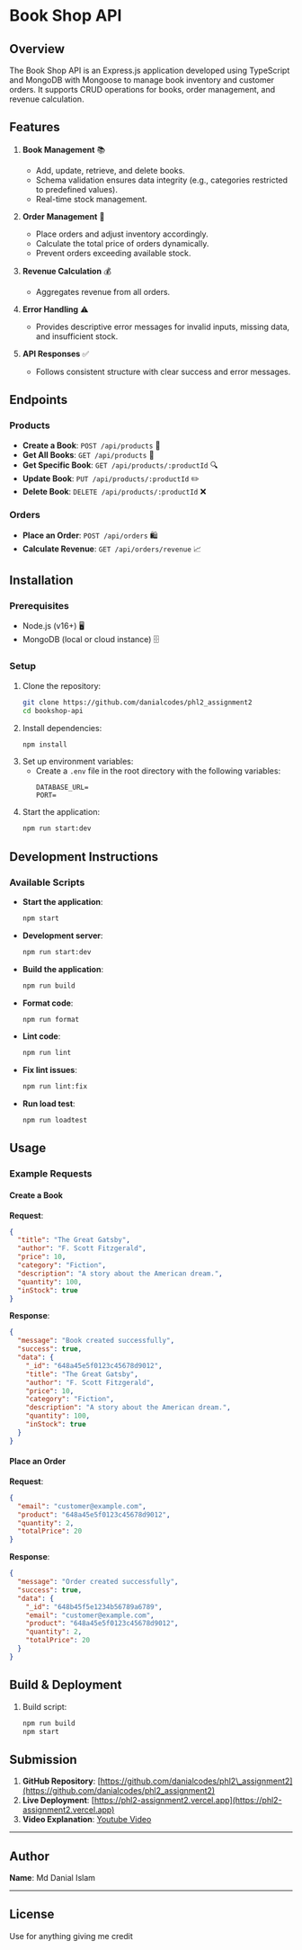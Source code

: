 # Book Shop API

## Overview

The Book Shop API is an Express.js application developed using TypeScript and MongoDB with Mongoose to manage book inventory and customer orders. It supports CRUD operations for books, order management, and revenue calculation.


## Features

1. **Book Management** 📚

   - Add, update, retrieve, and delete books.
   - Schema validation ensures data integrity (e.g., categories restricted to predefined values).
   - Real-time stock management.

2. **Order Management** 🛒

   - Place orders and adjust inventory accordingly.
   - Calculate the total price of orders dynamically.
   - Prevent orders exceeding available stock.

3. **Revenue Calculation** 💰

   - Aggregates revenue from all orders.

4. **Error Handling** ⚠️

   - Provides descriptive error messages for invalid inputs, missing data, and insufficient stock.

5. **API Responses** ✅

   - Follows consistent structure with clear success and error messages.


## Endpoints

### Products

- **Create a Book**: `POST /api/products` 📖
- **Get All Books**: `GET /api/products` 📝
- **Get Specific Book**: `GET /api/products/:productId` 🔍
- **Update Book**: `PUT /api/products/:productId` ✏️
- **Delete Book**: `DELETE /api/products/:productId` ❌

### Orders

- **Place an Order**: `POST /api/orders` 🛍️
- **Calculate Revenue**: `GET /api/orders/revenue` 📈


## Installation

### Prerequisites

- Node.js (v16+) 🖥️
- MongoDB (local or cloud instance) 🗄️

### Setup

1. Clone the repository:
   ```bash
   git clone https://github.com/danialcodes/phl2_assignment2
   cd bookshop-api
   ```
2. Install dependencies:
   ```bash
   npm install
   ```
3. Set up environment variables:
   - Create a `.env` file in the root directory with the following variables:
     ```env
     DATABASE_URL=
     PORT=
     ```
4. Start the application:
   ```bash
   npm run start:dev
   ```

## Development Instructions

### Available Scripts

- **Start the application**:
  ```bash
  npm start
  ```
- **Development server**:
  ```bash
  npm run start:dev
  ```
- **Build the application**:
  ```bash
  npm run build
  ```
- **Format code**:
  ```bash
  npm run format
  ```
- **Lint code**:
  ```bash
  npm run lint
  ```
- **Fix lint issues**:
  ```bash
  npm run lint:fix
  ```
- **Run load test**:
  ```bash
  npm run loadtest
  ```


## Usage

### Example Requests

#### Create a Book

**Request**:

```json
{
  "title": "The Great Gatsby",
  "author": "F. Scott Fitzgerald",
  "price": 10,
  "category": "Fiction",
  "description": "A story about the American dream.",
  "quantity": 100,
  "inStock": true
}
```

**Response**:

```json
{
  "message": "Book created successfully",
  "success": true,
  "data": {
    "_id": "648a45e5f0123c45678d9012",
    "title": "The Great Gatsby",
    "author": "F. Scott Fitzgerald",
    "price": 10,
    "category": "Fiction",
    "description": "A story about the American dream.",
    "quantity": 100,
    "inStock": true
  }
}
```

#### Place an Order

**Request**:

```json
{
  "email": "customer@example.com",
  "product": "648a45e5f0123c45678d9012",
  "quantity": 2,
  "totalPrice": 20
}
```

**Response**:

```json
{
  "message": "Order created successfully",
  "success": true,
  "data": {
    "_id": "648b45f5e1234b56789a6789",
    "email": "customer@example.com",
    "product": "648a45e5f0123c45678d9012",
    "quantity": 2,
    "totalPrice": 20
  }
}
```


## Build & Deployment

1. Build script:
   ```bash
   npm run build 
   npm start
   ```


## Submission

1. **GitHub Repository**: [https://github.com/danialcodes/phl2\_assignment2](https://github.com/danialcodes/phl2_assignment2)
2. **Live Deployment**: [https://phl2-assignment2.vercel.app](https://phl2-assignment2.vercel.app)
3. **Video Explanation**: [Youtube Video](https://youtu.be/G_IYgAxjsrw)

---

## Author

**Name**: Md Danial Islam

---

## License

Use for anything giving me credit


